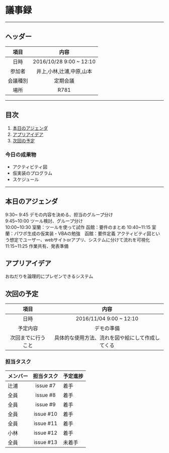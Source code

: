 # 議事録
---
## ヘッダー
|項目|内容|
|:--:|:--:|
| 日時 | 2016/10/28  9:00 ~ 12:10|
| 参加者 | 井上,小林,辻浦,中原,山本 |
| 会議種別 | 定期会議 |
| 場所 | R781 |

---
## 目次
1. [本日のアジェンダ](#anchar1)
2. [アプリアイデア](#anchar2)
3. [次回の予定](#anchar3)

### 今日の成果物 
- アクティビティ図
- 仮実装のプログラム
- スケジュール
---

## <div id="anchar1"/>本日のアジェンダ
 9:30~ 9:45 デモの内容を決める、担当のグループ分け  
 9:45~10:00 ツール検討、グループ分け   
10:00~10:30 室蘭：ツールを使って試作 函館：要件のまとめ
10:40~11:15 室蘭：パワポ生成の仮実装・VBAの勉強　函館：要件定義 アクティビティ図という想定でユーザー、webサイトorアプリ、システムに分けて流れを可視化
11:15~11:25 作業共有、発表準備

## <div id="anchar2"/>アプリアイデア
おねだりを論理的にプレゼンできるシステム


## <div id="anchar3"/>次回の予定
|項目|内容|
|:--:|:--:|
| 日時 | 2016/11/04  9:00 ~ 12:10|
| 予定内容 | デモの準備 |
| 次回までに行うこと | 具体的な使用方法、流れを図や絵にして作成してくる |

### 担当タスク
| メンバー | 担当タスク | 予定進捗 |
| :-- | :--: | :-- |
| 辻浦 | issue #7 | 着手 |
| 全員 | issue #8 | 着手 |
| 全員 | issue #9 | 着手 |
| 全員 | issue #10 | 着手 |
| 全員 | issue #11 | 着手 |
| 小林 | issue #12 | 着手 |
| 全員 | issue #13 | 未着手 |

